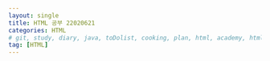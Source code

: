 ```yaml
---
layout: single
title: HTML 공부 22020621
categories: HTML
# git, study, diary, java, toDolist, cooking, plan, html, academy, html/css, JSP
tag: [HTML] 
---
```



